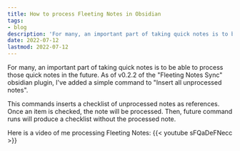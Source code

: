 ```yaml
---
title: How to process Fleeting Notes in Obsidian
tags:
- blog
description: 'For many, an important part of taking quick notes is to be able to process those quick notes in the future. As of v0.2.2 of the ''Fleeting Notes Sync'' obsidian plugin, I''ve added a simple command to ''Insert all unprocessed notes''. '
date: 2022-07-12
lastmod: 2022-07-12
---
```


For many, an important part of taking quick notes is to be able to process those quick notes in the future. As of v0.2.2 of the "Fleeting Notes Sync" obsidian plugin, I've added a simple command to "Insert all unprocessed notes". 

This commands inserts a checklist of unprocessed notes as references. Once an item is checked, the note will be processed. Then, future command runs will produce a checklist without the processed note.

Here is a video of me processing Fleeting Notes:
{{\< youtube sFQaDeFNecc >}}
